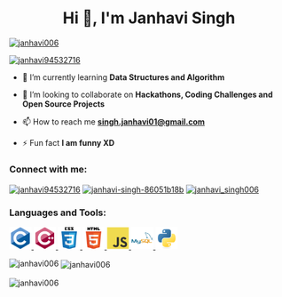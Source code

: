 <h1 align="center">Hi 👋, I'm Janhavi Singh</h1>


<p align="left"> <a href="https://github.com/ryo-ma/github-profile-trophy"><img src="https://github-profile-trophy.vercel.app/?username=janhavi006" alt="janhavi006" /></a> </p>

<p align="left"> <a href="https://twitter.com/janhavi94532716" target="blank"><img src="https://img.shields.io/twitter/follow/janhavi94532716?logo=twitter&style=for-the-badge" alt="janhavi94532716" /></a> </p>

- 🌱 I’m currently learning **Data Structures and Algorithm**

- 👯 I’m looking to collaborate on **Hackathons, Coding Challenges and Open Source Projects**

- 📫 How to reach me **singh.janhavi01@gmail.com**

- ⚡ Fun fact **I am funny XD**

<h3 align="left">Connect with me:</h3>
<p align="left">
<a href="https://twitter.com/janhavi94532716" target="blank"><img align="center" src="https://raw.githubusercontent.com/rahuldkjain/github-profile-readme-generator/master/src/images/icons/Social/twitter.svg" alt="janhavi94532716" height="30" width="40" /></a>
<a href="https://linkedin.com/in/janhavi-singh-86051b18b" target="blank"><img align="center" src="https://raw.githubusercontent.com/rahuldkjain/github-profile-readme-generator/master/src/images/icons/Social/linked-in-alt.svg" alt="janhavi-singh-86051b18b" height="30" width="40" /></a>
<a href="https://instagram.com/janhavi_singh006" target="blank"><img align="center" src="https://raw.githubusercontent.com/rahuldkjain/github-profile-readme-generator/master/src/images/icons/Social/instagram.svg" alt="janhavi_singh006" height="30" width="40" /></a>
</p>

<h3 align="left">Languages and Tools:</h3>
<p align="left"> <a href="https://www.cprogramming.com/" target="_blank"> <img src="https://raw.githubusercontent.com/devicons/devicon/master/icons/c/c-original.svg" alt="c" width="40" height="40"/> </a> <a href="https://www.w3schools.com/cpp/" target="_blank"> <img src="https://raw.githubusercontent.com/devicons/devicon/master/icons/cplusplus/cplusplus-original.svg" alt="cplusplus" width="40" height="40"/> </a> <a href="https://www.w3schools.com/css/" target="_blank"> <img src="https://raw.githubusercontent.com/devicons/devicon/master/icons/css3/css3-original-wordmark.svg" alt="css3" width="40" height="40"/> </a> <a href="https://www.w3.org/html/" target="_blank"> <img src="https://raw.githubusercontent.com/devicons/devicon/master/icons/html5/html5-original-wordmark.svg" alt="html5" width="40" height="40"/> </a> <a href="https://developer.mozilla.org/en-US/docs/Web/JavaScript" target="_blank"> <img src="https://raw.githubusercontent.com/devicons/devicon/master/icons/javascript/javascript-original.svg" alt="javascript" width="40" height="40"/> </a> <a href="https://www.mysql.com/" target="_blank"> <img src="https://raw.githubusercontent.com/devicons/devicon/master/icons/mysql/mysql-original-wordmark.svg" alt="mysql" width="40" height="40"/> </a> <a href="https://www.python.org" target="_blank"> <img src="https://raw.githubusercontent.com/devicons/devicon/master/icons/python/python-original.svg" alt="python" width="40" height="40"/> </a> </p>

<p><img align="left" src="https://github-readme-stats.vercel.app/api/top-langs?username=janhavi006&show_icons=true&locale=en&layout=compact" alt="janhavi006" /></p>

<p>&nbsp;<img align="center" src="https://github-readme-stats.vercel.app/api?username=janhavi006&show_icons=true&locale=en" alt="janhavi006" /></p>

<p><img align="center" src="https://github-readme-streak-stats.herokuapp.com/?user=janhavi006&" alt="janhavi006" /></p>
